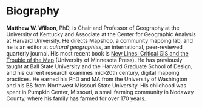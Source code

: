 # Biography
<b>Matthew W. Wilson</b>, PhD, is Chair and Professor of Geography at the University of Kentucky and Associate at the Center for Geographic Analysis at Harvard University. He directs Mapshop, a community mapping lab, and he is an editor at <em>cultural geographies</em>, an international, peer-reviewed quarterly journal.  His most recent book is [New Lines: Critical GIS and the Trouble of the Map](https://www.upress.umn.edu/book-division/books/new-lines) (University of Minnesota Press). He has previously taught at Ball State University and the Harvard Graduate School of Design, and his current research examines mid-20th century, digital mapping practices. He earned his PhD and MA from the University of Washington and his BS from Northwest Missouri State University. His childhood was spent in Pumpkin Center, Missouri, a small farming community in Nodaway County, where his family has farmed for over 170 years.
